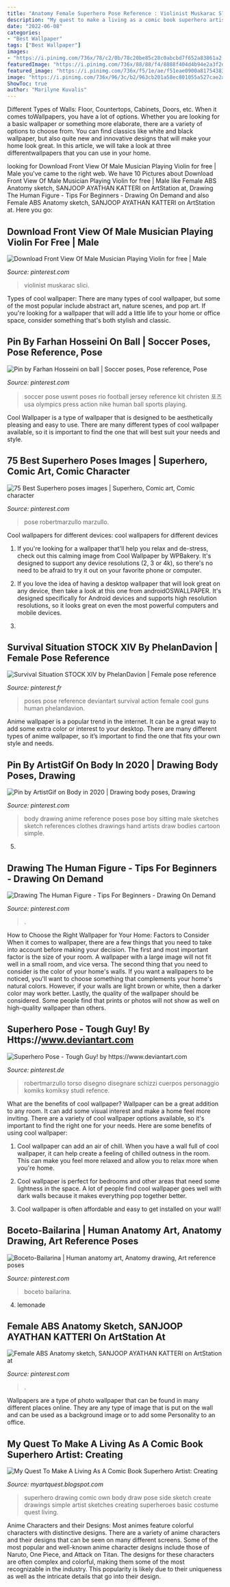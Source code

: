 ```yaml
---
title: "Anatomy Female Superhero Pose Reference : Violinist Muskarac Slici"
description: "My quest to make a living as a comic book superhero artist: creating"
date: "2022-06-08"
categories:
- "Best Wallpaper"
tags: ["Best Wallpaper"]
images:
- "https://i.pinimg.com/736x/78/c2/0b/78c20be85c28c0abcbd7f652a83861a2.jpg"
featuredImage: "https://i.pinimg.com/736x/88/88/f4/8888f404d4b94e2a3f2d6283a031b805.jpg"
featured_image: "https://i.pinimg.com/736x/f5/1e/ae/f51eae0900a81754383ac219e2e1ab10.jpg"
image: "https://i.pinimg.com/736x/96/3c/b2/963cb201a58ec801055a527cae2accc8.jpg"
ShowToc: true
author: "Marilyne Kuvalis"
---
```



Different Types of Walls: Floor, Countertops, Cabinets, Doors, etc.
When it comes toWallpapers, you have a lot of options. Whether you are looking for a basic wallpaper or something more elaborate, there are a variety of options to choose from. You can find classics like white and black wallpaper, but also quite new and innovative designs that will make your home look great. In this article, we will take a look at three differentwallpapers that you can use in your home.

	

		
looking for Download Front View Of Male Musician Playing Violin for free | Male you've came to the right web. We have 10 Pictures about Download Front View Of Male Musician Playing Violin for free | Male like Female ABS Anatomy sketch, SANJOOP AYATHAN KATTERI on ArtStation at, Drawing The Human Figure - Tips For Beginners - Drawing On Demand and also Female ABS Anatomy sketch, SANJOOP AYATHAN KATTERI on ArtStation at. Here you go:
		
    
## Download Front View Of Male Musician Playing Violin For Free | Male

<img loading=lazy src="https://i.pinimg.com/736x/78/05/d1/7805d129fc1183d741e2286502aaf7ef.jpg" onerror="this.onerror=null;this.src='https://tse2.mm.bing.net/th?id=OIP.KqQPGwJeazLFTny9xQMq4wAAAA&amp;pid=15.1';" alt="Download Front View Of Male Musician Playing Violin for free | Male">

_Source: pinterest.com_

>violinist muskarac slici. 

	

Types of cool wallpaper:
There are many types of cool wallpaper, but some of the most popular include abstract art, nature scenes, and pop art. If you're looking for a wallpaper that will add a little life to your home or office space, consider something that's both stylish and classic.

    
## Pin By Farhan Hosseini On Ball | Soccer Poses, Pose Reference, Pose

<img loading=lazy src="https://i.pinimg.com/736x/96/3c/b2/963cb201a58ec801055a527cae2accc8.jpg" onerror="this.onerror=null;this.src='https://tse3.mm.bing.net/th?id=OIP.oAbN5TuRg_ZWCA88fFFacQHaLW&amp;pid=15.1';" alt="Pin by Farhan Hosseini on ball | Soccer poses, Pose reference, Pose">

_Source: pinterest.com_

>soccer pose uswnt poses rio football jersey reference kit christen 포즈 usa olympics press action nike human ball sports playing. 

	

Cool Wallpaper is a type of wallpaper that is designed to be aesthetically pleasing and easy to use. There are many different types of cool wallpaper available, so it is important to find the one that will best suit your needs and style.

    
## 75 Best Superhero Poses Images | Superhero, Comic Art, Comic Character

<img loading=lazy src="https://i.pinimg.com/236x/2e/86/96/2e8696b7fe76060d2291e386d68bed6c.jpg" onerror="this.onerror=null;this.src='https://tse3.mm.bing.net/th?id=OIP.eipdZw001ggGAvW8MQZ17QAAAA&amp;pid=15.1';" alt="75 Best Superhero poses images | Superhero, Comic art, Comic character">

_Source: pinterest.com_

>pose robertmarzullo marzullo. 

	

Cool wallpapers for different devices:
cool wallpapers for different devices 

1. If you're looking for a wallpaper that'll help you relax and de-stress, check out this calming image from Cool Wallpaper by WPBakery. It's designed to support any device resolutions (2, 3 or 4k), so there's no need to be afraid to try it out on your favorite phone or computer.

2. If you love the idea of having a desktop wallpaper that will look great on any device, then take a look at this one from androidOSWALLPAPER. It's designed specifically for Android devices and supports high resolution resolutions, so it looks great on even the most powerful computers and mobile devices.

3.

    
## Survival Situation STOCK XIV By PhelanDavion | Female Pose Reference

<img loading=lazy src="https://i.pinimg.com/736x/e3/ab/6e/e3ab6ebbe7c7ff56266d09918edc19c6--survival-my-books.jpg" onerror="this.onerror=null;this.src='https://tse2.mm.bing.net/th?id=OIP.9OyBYC_GbQPg1m_Cs30IpQHaLH&amp;pid=15.1';" alt="Survival Situation STOCK XIV by PhelanDavion | Female pose reference">

_Source: pinterest.fr_

>poses pose reference deviantart survival action female cool guns human phelandavion. 

	

Anime wallpaper is a popular trend in the internet. It can be a great way to add some extra color or interest to your desktop. There are many different types of anime wallpaper, so it’s important to find the one that fits your own style and needs.

    
## Pin By ArtistGif On Body In 2020 | Drawing Body Poses, Drawing

<img loading=lazy src="https://i.pinimg.com/736x/78/c2/0b/78c20be85c28c0abcbd7f652a83861a2.jpg" onerror="this.onerror=null;this.src='https://tse1.mm.bing.net/th?id=OIP.g7iRVThEmSZVT3EDO480vwHaM8&amp;pid=15.1';" alt="Pin by ArtistGif on Body in 2020 | Drawing body poses, Drawing">

_Source: pinterest.com_

>body drawing anime reference poses pose boy sitting male sketches sketch references clothes drawings hand artists draw bodies cartoon simple. 

	

5.

    
## Drawing The Human Figure - Tips For Beginners - Drawing On Demand

<img loading=lazy src="https://i.pinimg.com/736x/9f/37/99/9f37990c1f336bcfac8f2a49010632dc.jpg" onerror="this.onerror=null;this.src='https://tse1.mm.bing.net/th?id=OIP.6E-5uhopJ1zj8FxS9Wmm9gHaJ9&amp;pid=15.1';" alt="Drawing The Human Figure - Tips For Beginners - Drawing On Demand">

_Source: pinterest.com_

>. 

	

How to Choose the Right Wallpaper for Your Home: Factors to Consider
When it comes to wallpaper, there are a few things that you need to take into account before making your decision. The first and most important factor is the size of your room. A wallpaper with a large image will not fit well in a small room, and vice versa. 
The second thing that you need to consider is the color of your home's walls. If you want a wallpapers to be noticed, you'll want to choose something that complements your home's natural colors. However, if your walls are light brown or white, then a darker color may work better. 
Lastly, the quality of the wallpaper should be considered. Some people find that prints or photos will not show as well on high-quality wallpaper than others.

    
## Superhero Pose - Tough Guy! By Https://www.deviantart.com

<img loading=lazy src="https://i.pinimg.com/736x/f5/1e/ae/f51eae0900a81754383ac219e2e1ab10.jpg" onerror="this.onerror=null;this.src='https://tse4.mm.bing.net/th?id=OIP.bd70QQqpYnfUAwJPXd2vtQHaLK&amp;pid=15.1';" alt="Superhero Pose - Tough Guy! by https://www.deviantart.com">

_Source: pinterest.de_

>robertmarzullo torso disegno disegnare schizzi cuerpos personaggio komiks komiksy studi refence. 

	

What are the benefits of cool wallpaper?
Wallpaper can be a great addition to any room. It can add some visual interest and make a home feel more inviting. There are a variety of cool wallpaper options available, so it's important to find the right one for your needs. Here are some benefits of using cool wallpaper: 
1. Cool wallpaper can add an air of chill. When you have a wall full of cool wallpaper, it can help create a feeling of chilled outness in the room. This can make you feel more relaxed and allow you to relax more when you're home. 

2. Cool wallpaper is perfect for bedrooms and other areas that need some lightness in the space. A lot of people find cool wallpaper goes well with dark walls because it makes everything pop together better. 

3. Cool wallpaper is often affordable and easy to get installed on your wall!

    
## Boceto-Bailarina | Human Anatomy Art, Anatomy Drawing, Art Reference Poses

<img loading=lazy src="https://i.pinimg.com/736x/90/61/f3/9061f3c300cc529a2cf04980bd85d0d4.jpg" onerror="this.onerror=null;this.src='https://tse1.mm.bing.net/th?id=OIP.akkQtzqEl10LE0Z8FqRkrwHaOX&amp;pid=15.1';" alt="Boceto-Bailarina | Human anatomy art, Anatomy drawing, Art reference poses">

_Source: pinterest.com_

>boceto bailarina. 

	

4. lemonade 

    
## Female ABS Anatomy Sketch, SANJOOP AYATHAN KATTERI On ArtStation At

<img loading=lazy src="https://i.pinimg.com/736x/88/88/f4/8888f404d4b94e2a3f2d6283a031b805.jpg" onerror="this.onerror=null;this.src='https://tse2.mm.bing.net/th?id=OIP.9oFKeLD4eJdk3LMWZ5mn-QHaKz&amp;pid=15.1';" alt="Female ABS Anatomy sketch, SANJOOP AYATHAN KATTERI on ArtStation at">

_Source: pinterest.com_

>. 

	



Wallpapers are a type of photo wallpaper that can be found in many different places online. They are any type of image that is put on the wall and can be used as a background image or to add some Personality to an office.

    
## My Quest To Make A Living As A Comic Book Superhero Artist: Creating

<img loading=lazy src="https://4.bp.blogspot.com/_XWla4xWNc_s/S3BR5cC05GI/AAAAAAAABC4/hqXXWAiCt20/s320/create-a-superhero-1.jpg" onerror="this.onerror=null;this.src='https://tse3.mm.bing.net/th?id=OIP.MyuF1BZX6gSNAqhNfBARFAHaGM&amp;pid=15.1';" alt="My Quest To Make A Living As A Comic Book Superhero Artist: Creating">

_Source: myartquest.blogspot.com_

>superhero drawing comic own body draw pose side sketch create drawings simple artist sketches creating superheroes basic costume quest living. 

	

Anime Characters and their Designs: Most animes feature colorful characters with distinctive designs.
There are a variety of anime characters and their designs that can be seen on many different screens. Some of the most popular and well-known anime character designs include those of Naruto, One Piece, and Attack on Titan. The designs for these characters are often complex and colorful, making them some of the most recognizable in the industry. This popularity is likely due to their uniqueness as well as the intricate details that go into their design.

